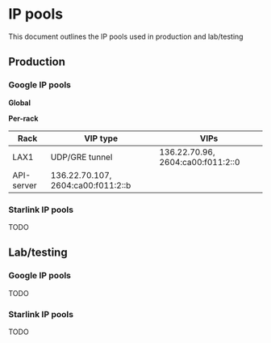 # IP pools

This document outlines the IP pools used in production and lab/testing

## Production

### Google IP pools

**Global**


**Per-rack**

Rack | VIP type | VIPs
--- | --- | ---
LAX1 | UDP/GRE tunnel | 136.22.70.96, 2604:ca00:f011:2::0
 | API-server | 136.22.70.107, 2604:ca00:f011:2::b


### Starlink IP pools

TODO

## Lab/testing

### Google IP pools

TODO

### Starlink IP pools

TODO